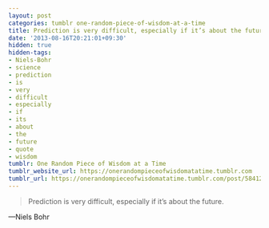 ```yaml
---
layout: post
categories: tumblr one-random-piece-of-wisdom-at-a-time
title: Prediction is very difficult, especially if it’s about the future.
date: '2013-08-16T20:21:01+09:30'
hidden: true
hidden-tags:
- Niels-Bohr
- science
- prediction
- is
- very
- difficult
- especially
- if
- its
- about
- the
- future
- quote
- wisdom
tumblr: One Random Piece of Wisdom at a Time
tumblr_website_url: https://onerandompieceofwisdomatatime.tumblr.com
tumblr_url: https://onerandompieceofwisdomatatime.tumblr.com/post/58412194870/prediction-is-very-difficult-especially-if-its
---
```

> Prediction is very difficult, especially if it’s about the future.

—Niels Bohr
